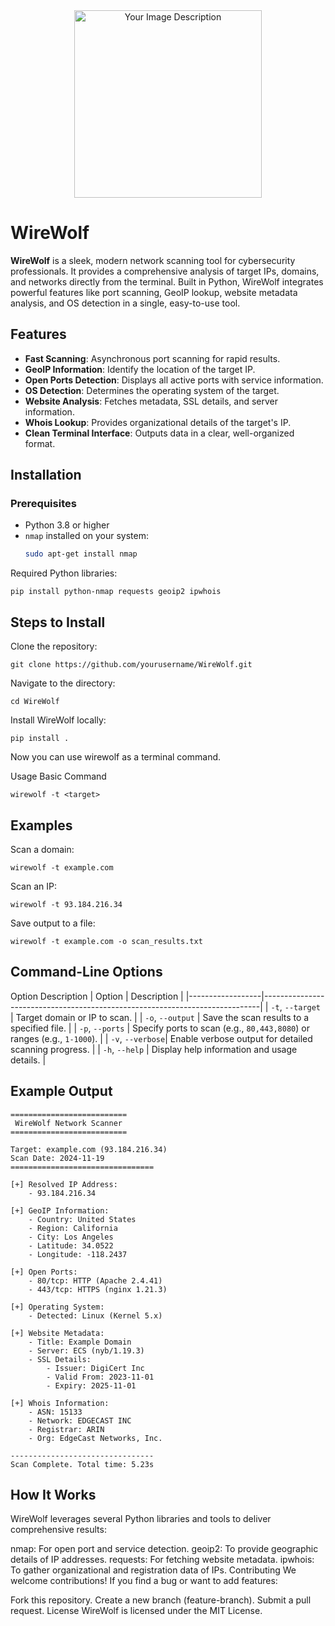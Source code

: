 <div align="center">
  <img src="path-to-your-image.png](https://github.com/Larry-Orton/WireWolf/blob/main/WireWolf%20Logo.webp" alt="Your Image Description" width="300">
</div>

# WireWolf

**WireWolf** is a sleek, modern network scanning tool for cybersecurity professionals. It provides a comprehensive analysis of target IPs, domains, and networks directly from the terminal. Built in Python, WireWolf integrates powerful features like port scanning, GeoIP lookup, website metadata analysis, and OS detection in a single, easy-to-use tool.

## Features

- **Fast Scanning**: Asynchronous port scanning for rapid results.
- **GeoIP Information**: Identify the location of the target IP.
- **Open Ports Detection**: Displays all active ports with service information.
- **OS Detection**: Determines the operating system of the target.
- **Website Analysis**: Fetches metadata, SSL details, and server information.
- **Whois Lookup**: Provides organizational details of the target's IP.
- **Clean Terminal Interface**: Outputs data in a clear, well-organized format.

## Installation

### Prerequisites
- Python 3.8 or higher
- `nmap` installed on your system:
  ```bash
  sudo apt-get install nmap

Required Python libraries:
```shell
pip install python-nmap requests geoip2 ipwhois
```
## Steps to Install
Clone the repository:
```shell
git clone https://github.com/yourusername/WireWolf.git
```
Navigate to the directory:
```shell
cd WireWolf
```
Install WireWolf locally:
```shell
pip install .
```
Now you can use wirewolf as a terminal command.

Usage
Basic Command
```shell
wirewolf -t <target>
```
## Examples
Scan a domain:
```shell
wirewolf -t example.com
```
Scan an IP:
```shell
wirewolf -t 93.184.216.34
```
Save output to a file:
```shell
wirewolf -t example.com -o scan_results.txt
```
## Command-Line Options
Option	Description
| Option           | Description                                                                 |
|------------------|-----------------------------------------------------------------------------|
| `-t`, `--target` | Target domain or IP to scan.                                                |
| `-o`, `--output` | Save the scan results to a specified file.                                  |
| `-p`, `--ports`  | Specify ports to scan (e.g., `80,443,8080`) or ranges (e.g., `1-1000`).     |
| `-v`, `--verbose`| Enable verbose output for detailed scanning progress.                       |
| `-h`, `--help`   | Display help information and usage details.                                 |


## Example Output
```shell
==========================
 WireWolf Network Scanner
==========================

Target: example.com (93.184.216.34)
Scan Date: 2024-11-19
================================

[+] Resolved IP Address:
    - 93.184.216.34

[+] GeoIP Information:
    - Country: United States
    - Region: California
    - City: Los Angeles
    - Latitude: 34.0522
    - Longitude: -118.2437

[+] Open Ports:
    - 80/tcp: HTTP (Apache 2.4.41)
    - 443/tcp: HTTPS (nginx 1.21.3)

[+] Operating System:
    - Detected: Linux (Kernel 5.x)

[+] Website Metadata:
    - Title: Example Domain
    - Server: ECS (nyb/1.19.3)
    - SSL Details:
        - Issuer: DigiCert Inc
        - Valid From: 2023-11-01
        - Expiry: 2025-11-01

[+] Whois Information:
    - ASN: 15133
    - Network: EDGECAST INC
    - Registrar: ARIN
    - Org: EdgeCast Networks, Inc.

--------------------------------
Scan Complete. Total time: 5.23s
```
## How It Works
WireWolf leverages several Python libraries and tools to deliver comprehensive results:

nmap: For open port and service detection.
geoip2: To provide geographic details of IP addresses.
requests: For fetching website metadata.
ipwhois: To gather organizational and registration data of IPs.
Contributing
We welcome contributions! If you find a bug or want to add features:

Fork this repository.
Create a new branch (feature-branch).
Submit a pull request.
License
WireWolf is licensed under the MIT License.


